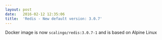 ```yaml
---
layout:	post
date:	2016-02-12 12:35:06
title:	'Redis - New default version: 3.0.7'
---
```


Docker image is now `scalingo/redis:3.0.7-1` and is based on Alpine Linux

